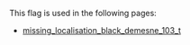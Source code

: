 This flag is used in the following pages:
 - [missing_localisation_black_demesne_103_t](../events/missing_localisation_black_demesne_103_t.md)
